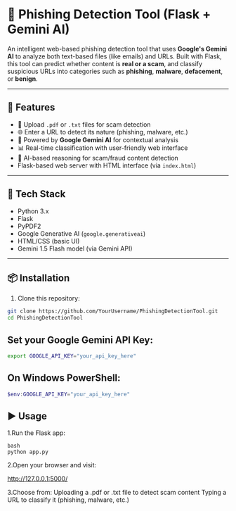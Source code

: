 # 🎣 Phishing Detection Tool (Flask + Gemini AI)

An intelligent web-based phishing detection tool that uses **Google's Gemini AI** to analyze both text-based files (like emails) and URLs. Built with Flask, this tool can predict whether content is **real or a scam**, and classify suspicious URLs into categories such as **phishing**, **malware**, **defacement**, or **benign**.

---

## 🚀 Features

- 📄 Upload `.pdf` or `.txt` files for scam detection
- 🌐 Enter a URL to detect its nature (phishing, malware, etc.)
- 🤖 Powered by **Google Gemini AI** for contextual analysis
- 📊 Real-time classification with user-friendly web interface
- 🧠 AI-based reasoning for scam/fraud content detection
- Flask-based web server with HTML interface (via `index.html`)

---

## 🧱 Tech Stack

- Python 3.x
- Flask
- PyPDF2
- Google Generative AI (`google.generativeai`)
- HTML/CSS (basic UI)
- Gemini 1.5 Flash model (via Gemini API)

---

## 📦 Installation

1. Clone this repository:

```bash
git clone https://github.com/YourUsername/PhishingDetectionTool.git
cd PhishingDetectionTool
```

## Set your Google Gemini API Key:

```bash
export GOOGLE_API_KEY="your_api_key_here"
```


## On Windows PowerShell:
```powershell
$env:GOOGLE_API_KEY="your_api_key_here"
```

## ▶️ Usage
 
1.Run the Flask app:
```
bash
python app.py
```
2.Open your browser and visit:

http://127.0.0.1:5000/

3.Choose from:
   Uploading a .pdf or .txt file to detect scam content
   Typing a URL to classify it (phishing, malware, etc.)


